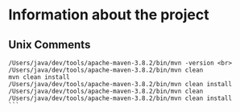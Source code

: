 # Information about the project
## Unix Comments
````
/Users/java/dev/tools/apache-maven-3.8.2/bin/mvn -version <br>
/Users/java/dev/tools/apache-maven-3.8.2/bin/mvn clean
mvn clean install
/Users/java/dev/tools/apache-maven-3.8.2/bin/mvn clean install
/Users/java/dev/tools/apache-maven-3.8.2/bin/mvn clean
/Users/java/dev/tools/apache-maven-3.8.2/bin/mvn clean install
```

